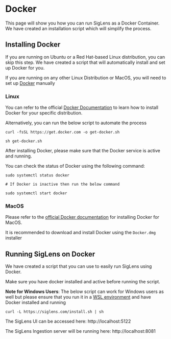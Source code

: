 # Docker

This page will show you how you can run SigLens as a Docker Container. We have created an installation script which will simplify the process.

## Installing Docker

If you are running on Ubuntu or a Red Hat-based Linux distribution, you can skip this step. We have created a script that will automatically install and set up Docker for you.

If you are running on any other Linux Distribution or MacOS, you will need to set up [Docker](https://www.docker.com/) manually

### Linux

You can refer to the official [Docker Documentation](https://docs.docker.com/get-docker/) to learn how to install Docker for your specific distribution.

Alternatively, you can run the below script to automate the process

```
curl -fsSL https://get.docker.com -o get-docker.sh

sh get-docker.sh
```

After installing Docker, please make sure that the Docker service is active and running. 

You can check the status of Docker using the following command:

```
sudo systemctl status docker

# If Docker is inactive then run the below command

sudo systemctl start docker
```


### MacOS

Please refer to the [official Docker documentation](https://docs.docker.com/desktop/install/mac-install/) for installing Docker for MacOS.

It is recommended to download and install Docker using the `Docker.dmg` installer

## Running SigLens on Docker

We have created a script that you can use to easily run SigLens using Docker.

Make sure you have docker installed and active before running the script.

**Note for Windows Users**: The below script can work for Windows users as well but please ensure that you run it in a [WSL environment](https://learn.microsoft.com/en-us/windows/wsl/install) and have Docker installed and running

```
curl -L https://siglens.com/install.sh | sh
```

The SigLens UI can be accessed here: http://localhost:5122

The SigLens Ingestion server will be running here: http://localhost:8081
